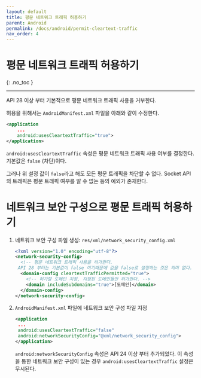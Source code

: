 ```yaml
---
layout: default
title: 평문 네트워크 트래픽 허용하기
parent: Android
permalink: /docs/android/permit-cleartext-traffic
nav_order: 4
---
```


# 평문 네트워크 트래픽 허용하기
{: .no_toc }

---

API 28 이상 부터 기본적으로 평문 네트워크 트래픽 사용을 거부한다.

허용을 위해서는 `AndroidManifest.xml` 파일을 아래와 같이 수정한다.

```xml
<application
	...
	android:usesCleartextTraffic="true">
</application>
```

`android:usesCleartextTraffic` 속성은 평문 네트워크 트래픽 사용 여부를 결정한다. 기본값은 `false` (차단)이다.

그러나 위 설정 값이 `false`라고 해도 모든 평문 트래픽을 차단할 수 없다. Socket API의 트래픽은 평문 트래픽 여부를 알 수 없는 등의 예외가 존재한다.

# 네트워크 보안 구성으로 평문 트래픽 허용하기

1. 네트워크 보안 구성 파일 생성: `res/xml/network_security_config.xml`

   ```xml
   <?xml version="1.0" encoding="utf-8"?>
   <network-security-config>
     <!-- 평문 네트워크 트래픽 사용을 허가한다.
   	API 28 부터는 기본값이 false 이기때문에 값을 false로 설정하는 것은 의미 없다. -->
     <domain-config cleartextTrafficPermitted="true">
       <!-- 허가할 도메인 지정, 지정된 도메인들만 허가한다. -->
       <domain includeSubdomains="true">[도메인]</domain>
     </domain-config>
   </network-security-config>
   ```

2. `AndroidManifest.xml` 파일에 네트워크 보안 구성 파일 지정  

   ```xml
   <application
   	...
   	android:usesCleartextTraffic="false"
   	android:networkSecurityConfig="@xml/network_security_config">
   </application>
   ```

   `android:networkSecurityConfig` 속성은 API 24 이상 부터 추가되었다. 이 속성을 통한 네트워크 보안 구성이 있는 경우 `android:usesCleartextTraffic` 설정은 무시된다.

   

